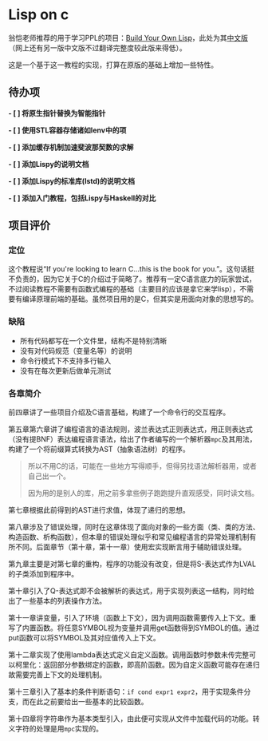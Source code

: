 # Lisp on c

翁恺老师推荐的用于学习PPL的项目：[Build Your Own Lisp](http://buildyourownlisp.com/)，此处为其[中文版](https://www.abnerchou.me/BuildYourOwnLispCn/)（网上还有另一版中文版不过翻译完整度较此版来得低）。

这是一个基于这一教程的实现，打算在原版的基础上增加一些特性。

## 待办项

**- [ ] 将原生指针替换为智能指针**

**- [ ] 使用STL容器存储诸如lenv中的项**

**- [ ] 添加缓存机制加速斐波那契数的求解**

**- [ ] 添加Lispy的说明文档**

**- [ ] 添加Lispy的标准库(lstd)的说明文档**

**- [ ] 添加入门教程，包括Lispy与Haskell的对比**

## 项目评价

### 定位

这个教程说“If you're looking to learn C...this is the book for you.”。这句话挺不负责的，因为它关于C的介绍过于简略了。推荐有一定C语言底力的玩家尝试，不过阅读教程不需要有函数式编程的基础（主要目的应该是拿它来学lisp），不需要有编译原理前端的基础。虽然项目用的是C，但其实是用面向对象的思想写的。

### 缺陷

- 所有代码都写在一个文件里，结构不是特别清晰
- 没有对代码规范（变量名等）的说明
- 命令行模式下不支持多行输入
- 没有在每次更新后做单元测试

### 各章简介

前四章讲了一些项目介绍及C语言基础，构建了一个命令行的交互程序。

第五章第六章讲了编程语言的语法规则，波兰表达式正则表达式，用正则表达式（没有提BNF）表达编程语言语法，给出了作者编写的一个解析器`mpc`及其用法，构建了一个将前缀算式转换为AST（抽象语法树）的程序。

> 所以不用C的话，可能在一些地方写得顺手，但得另找语法解析器用，或者自己出一个。
>
> 因为用的是别人的库，用之前多拿些例子跑跑提升直观感受，同时读文档。

第七章根据此前得到的AST进行求值，体现了递归的思想。

第八章涉及了错误处理，同时在这章体现了面向对象的一些方面（类、类的方法、构造函数、析构函数），但本章的错误处理似乎和常见编程语言的异常处理机制有所不同。后面章节（第十章，第十一章）使用宏实现断言用于辅助错误处理。

第九章主要是对第七章的重构，程序的功能没有改变，但是将S-表达式作为LVAL的子类添加到程序中。

第十章引入了Q-表达式即不会被解析的表达式，用于实现列表这一结构，同时给出了一些基本的列表操作方法。

第十一章讲变量，引入了环境（函数上下文），因为调用函数需要传入上下文。重写了内置函数。将任意SYMBOL视为变量并调用get函数得到SYMBOL的值。通过put函数可以将SYMBOL及其对应值传入上下文。

第十二章实现了使用lambda表达式定义自定义函数。调用函数时参数未传完整可以柯里化：返回部分参数绑定的函数，即高阶函数。因为自定义函数可能存在递归故需要完善上下文的处理机制。

第十三章引入了基本的条件判断语句：`if cond expr1 expr2`，用于实现条件分支，而在此之前要给出一些基本的比较函数。

第十四章将字符串作为基本类型引入，由此便可实现从文件中加载代码的功能。转义字符的处理是用`mpc`实现的。